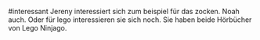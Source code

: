#interessant
Jereny interessiert sich zum beispiel für das zocken. Noah auch. Oder für lego interessieren sie sich noch. Sie haben beide Hörbücher von Lego Ninjago.